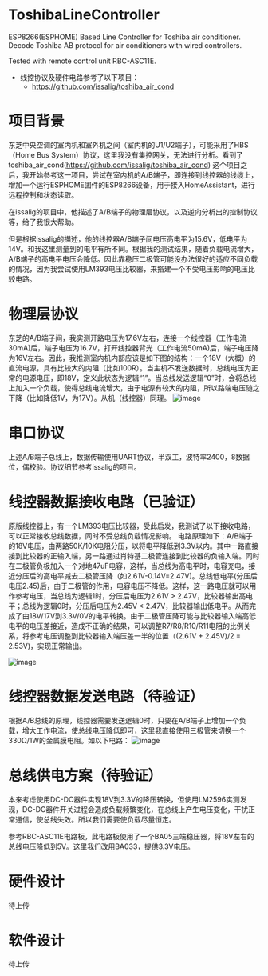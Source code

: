 # ToshibaLineController
ESP8266(ESPHOME) Based Line Controller for Toshiba air conditioner.
Decode Toshiba AB protocol for air conditioners with wired controllers.

Tested with remote control unit RBC-ASC11E.

- 线控协议及硬件电路参考了以下项目：
  - https://github.com/issalig/toshiba_air_cond

# 项目背景
东芝中央空调的室内机和室外机之间（室内机的U1/U2端子），可能采用了HBS（Home Bus System）协议，这里我没有集控网关，无法进行分析。看到了toshiba_air_cond(https://github.com/issalig/toshiba_air_cond) 这个项目之后，我开始参考这一项目，尝试在室内机的A/B端子，即连接到线控器的线缆上，增加一个运行ESPHOME固件的ESP8266设备，用于接入HomeAssistant，进行远程控制和状态读取。

在issalig的项目中，他描述了A/B端子的物理层协议，以及逆向分析出的控制协议等，给了我很大帮助。

但是根据issalig的描述，他的线控器A/B端子间电压高电平为15.6V，低电平为14V。和我这里测量到的电平有所不同。根据我的测试结果，随着负载电流增大，A/B端子的高电平电压会降低。因此靠稳压二极管可能没办法很好的适应不同负载的情况，因为我尝试使用LM393电压比较器，来搭建一个不受电压影响的电压比较电路。

# 物理层协议
东芝的A/B端子间，我实测开路电压为17.6V左右，连接一个线控器（工作电流30mA)后，端子电压为16.7V，打开线控器背光（工作电流50mA)后，端子电压降为16V左右。因此，我推测室内机内部应该是如下图的结构：一个18V（大概）的直流电源，具有比较大的内阻（比如100R）。当主机不发送数据时，总线电压为正常的电源电压，即18V，定义此状态为逻辑“1”。当总线发送逻辑“0”时，会将总线上加入一个负载，使得总线电流增大，由于电源有较大的内阻，所以路端电压随之下降（比如降低1V，为17V）。从机（线控器）同理。
![image](https://user-images.githubusercontent.com/11470789/123516352-3a9e6c00-d6ce-11eb-9339-bb1e90c46cd4.png)

# 串口协议
上述A/B端子总线上，数据传输使用UART协议，半双工，波特率2400，8数据位，偶校验。协议细节参考issalig的项目。

# 线控器数据接收电路（已验证）
原版线控器上，有一个LM393电压比较器，受此启发，我测试了以下接收电路，可以正常接收总线数据，同时不受总线负载情况影响。
电路原理如下：A/B端子的18V电压，由两路50K/10K电阻分压，以将电平降低到3.3V以内。其中一路直接接到比较器的正输入端，另一路通过肖特基二极管连接到比较器的负输入端。同时在二极管负极加入一个对地47uF电容，这样，当总线为高电平时，电容充电，接近分压后的高电平减去二极管压降（如2.61V-0.14V=2.47V)。总线低电平(分压后电压2.45)后，由于二极管的作用，电容电压不降低。这样，这一路电压就可以用作参考电压，当总线为逻辑1时，分压后电压为2.61V > 2.47V，比较器输出高电平；总线为逻辑0时，分压后电压为2.45V < 2.47V，比较器输出低电平。从而完成了由18V/17V到3.3V/0V的电平转换。由于二极管压降可能与比较器输入端高低电平的电压差接近，造成不正确的结果，可以调整R7/R8/R10/R11电阻的比例关系，将参考电压调整到比较器输入端压差一半的位置（(2.61V + 2.45V)/2 = 2.53V)，实现正常输出。

![image](https://user-images.githubusercontent.com/11470789/123516669-dc728880-d6cf-11eb-9e5f-ecef62c7ea25.png)

# 线控器数据发送电路（待验证）
根据A/B总线的原理，线控器需要发送逻辑0时，只要在A/B端子上增加一个负载，增大工作电流，使总线电压降低即可，这里我直接使用三极管来切换一个330Ω/1W的金属膜电阻。如以下电路：
![image](https://user-images.githubusercontent.com/11470789/123519601-ef408980-d6de-11eb-89bd-530977e79f6f.png)

# 总线供电方案（待验证）
本来考虑使用DC-DC器件实现18V到3.3V的降压转换，但使用LM2596实测发现，DC-DC器件开关过程会造成负载频繁变化，在总线上产生电压变化，干扰正常通信，使总线失效。所以我们需要使负载尽量恒定。

参考RBC-ASC11E电路板，此电路板使用了一个BA05三端稳压器，将18V左右的总线电压降低到5V。这里我们改用BA033，提供3.3V电压。


# 硬件设计
待上传


# 软件设计
待上传




